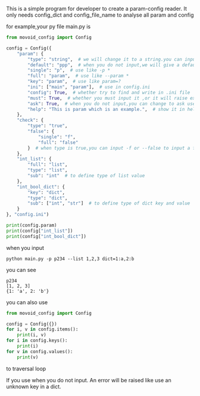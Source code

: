 This is a simple program for developer to create a param-config reader.
It only needs config_dict and config_file_name to analyse all param and config

for example,your py file main.py is

```python
from movoid_config import Config

config = Config({
    "param": {
        "type": "string",  # we will change it to a string.you can input: int,float,number,bool,true,false,list,dict,enum,kv,byte.others are all string.
        "default": "ppp",  # when you do not input,we will give a default value.it will make 'must' invalidate
        "single": "p",  # use like -p *
        "full": "param",  # use like --param *
        "key": "param",  # use like param=?
        "ini": ["main", "param"],  # use in config.ini
        "config": True,  # whether try to find and write in .ini file
        "must": True,  # whether you must input it ,or it will raise exception
        "ask": True,  # when you do not input,you can change to ask user to input it
        "help": "This is param which is an example.",  # show it in help text.(not done yet)
    },
    "check": {
        "type": "true",
        "false": {
            "single": "f",
            "full": "false"
        }  # when type is true,you can input -f or --false to input a false value to "check"
    },
    "int_list": {
        "full": "list",
        "type": "list",
        "sub": "int"  # to define type of list value
    },
    "int_bool_dict": {
        "key": "dict",
        "type": "dict",
        "sub": ["int", "str"]  # to define type of dict key and value
    }
}, "config.ini")

print(config.param)
print(config["int_list"])
print(config["int_bool_dict"])

```

when you input 
```shell
python main.py -p p234 --list 1,2,3 dict=1:a,2:b
```
you can see 
```shell
p234
[1, 2, 3]
{1: 'a', 2: 'b'}
```

you can also use 
```python
from movoid_config import Config

config = Config({})
for i, v in config.items():
    print(i, v)
for i in config.keys():
    print(i)
for v in config.values():
    print(v)
```
to traversal loop

If you use when you do not input. An error will be raised like use an unknown key in a dict.
